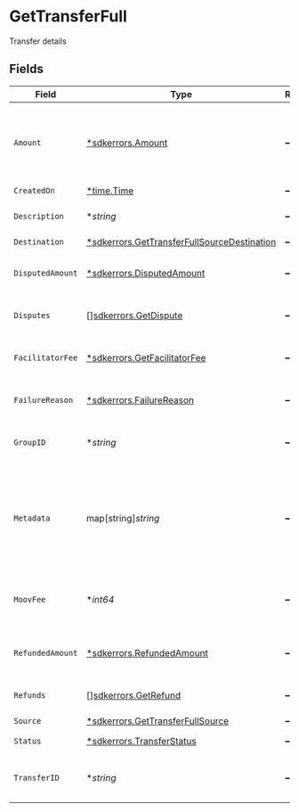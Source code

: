 # GetTransferFull

Transfer details


## Fields

| Field                                                                                                            | Type                                                                                                             | Required                                                                                                         | Description                                                                                                      | Example                                                                                                          |
| ---------------------------------------------------------------------------------------------------------------- | ---------------------------------------------------------------------------------------------------------------- | ---------------------------------------------------------------------------------------------------------------- | ---------------------------------------------------------------------------------------------------------------- | ---------------------------------------------------------------------------------------------------------------- |
| `Amount`                                                                                                         | [*sdkerrors.Amount](../../../pkg/models/sdkerrors/amount.md)                                                     | :heavy_minus_sign:                                                                                               | A representation of money containing an integer value and it's currency.                                         |                                                                                                                  |
| `CreatedOn`                                                                                                      | [*time.Time](https://pkg.go.dev/time#Time)                                                                       | :heavy_minus_sign:                                                                                               | N/A                                                                                                              |                                                                                                                  |
| `Description`                                                                                                    | **string*                                                                                                        | :heavy_minus_sign:                                                                                               | A description of the transfer                                                                                    | Pay Instructor for May 15 Class                                                                                  |
| `Destination`                                                                                                    | [*sdkerrors.GetTransferFullSourceDestination](../../../pkg/models/sdkerrors/gettransferfullsourcedestination.md) | :heavy_minus_sign:                                                                                               | N/A                                                                                                              |                                                                                                                  |
| `DisputedAmount`                                                                                                 | [*sdkerrors.DisputedAmount](../../../pkg/models/sdkerrors/disputedamount.md)                                     | :heavy_minus_sign:                                                                                               | The total disputed amount for a card transfer                                                                    |                                                                                                                  |
| `Disputes`                                                                                                       | [][sdkerrors.GetDispute](../../../pkg/models/sdkerrors/getdispute.md)                                            | :heavy_minus_sign:                                                                                               | A list of disputes for a card transfer                                                                           |                                                                                                                  |
| `FacilitatorFee`                                                                                                 | [*sdkerrors.GetFacilitatorFee](../../../pkg/models/sdkerrors/getfacilitatorfee.md)                               | :heavy_minus_sign:                                                                                               | Fee you charged your customer for the transfer                                                                   |                                                                                                                  |
| `FailureReason`                                                                                                  | [*sdkerrors.FailureReason](../../../pkg/models/sdkerrors/failurereason.md)                                       | :heavy_minus_sign:                                                                                               | Transfer failure reason                                                                                          | wallet-insufficient-funds                                                                                        |
| `GroupID`                                                                                                        | **string*                                                                                                        | :heavy_minus_sign:                                                                                               | N/A                                                                                                              | ec7e1848-dc80-4ab0-8827-dd7fc0737b43                                                                             |
| `Metadata`                                                                                                       | map[string]*string*                                                                                              | :heavy_minus_sign:                                                                                               | Free-form key-value pair list. Useful for storing information that is not captured elsewhere.                    |                                                                                                                  |
| `MoovFee`                                                                                                        | **int64*                                                                                                         | :heavy_minus_sign:                                                                                               | Fee charged to your platform account for card transfers                                                          |                                                                                                                  |
| `RefundedAmount`                                                                                                 | [*sdkerrors.RefundedAmount](../../../pkg/models/sdkerrors/refundedamount.md)                                     | :heavy_minus_sign:                                                                                               | The total refunded amount for a card transfer                                                                    |                                                                                                                  |
| `Refunds`                                                                                                        | [][sdkerrors.GetRefund](../../../pkg/models/sdkerrors/getrefund.md)                                              | :heavy_minus_sign:                                                                                               | A list of refunds for a card transfer                                                                            |                                                                                                                  |
| `Source`                                                                                                         | [*sdkerrors.GetTransferFullSource](../../../pkg/models/sdkerrors/gettransferfullsource.md)                       | :heavy_minus_sign:                                                                                               | N/A                                                                                                              |                                                                                                                  |
| `Status`                                                                                                         | [*sdkerrors.TransferStatus](../../../pkg/models/sdkerrors/transferstatus.md)                                     | :heavy_minus_sign:                                                                                               | Current status of a transfer                                                                                     | pending                                                                                                          |
| `TransferID`                                                                                                     | **string*                                                                                                        | :heavy_minus_sign:                                                                                               | UUID v4                                                                                                          | ec7e1848-dc80-4ab0-8827-dd7fc0737b43                                                                             |
